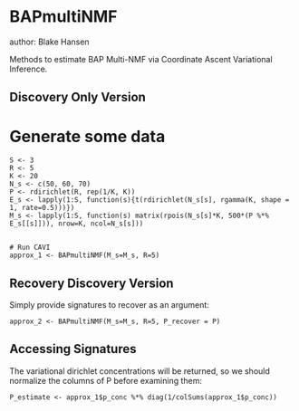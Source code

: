 # BAPmultiNMF

author: Blake Hansen

Methods to estimate BAP Multi-NMF via Coordinate Ascent Variational Inference.

## Discovery Only Version
# Generate some data
```{r example_1, echo = TRUE, results = TRUE, tidy = TRUE}
S <- 3
R <- 5
K <- 20
N_s <- c(50, 60, 70)
P <- rdirichlet(R, rep(1/K, K))
E_s <- lapply(1:S, function(s){t(rdirichlet(N_s[s], rgamma(K, shape = 1, rate=0.5)))})
M_s <- lapply(1:S, function(s) matrix(rpois(N_s[s]*K, 500*(P %*% E_s[[s]])), nrow=K, ncol=N_s[s]))


# Run CAVI
approx_1 <- BAPmultiNMF(M_s=M_s, R=5)
```

## Recovery Discovery Version

Simply provide signatures to recover as an argument:

```{r example_2, echo = TRUE, results = TRUE, tidy = TRUE}
approx_2 <- BAPmultiNMF(M_s=M_s, R=5, P_recover = P)
```
## Accessing Signatures

The variational dirichlet concentrations will be returned, so we should normalize the columns of P before examining them:

```{r example_3, echo = TRUE, results = TRUE, tidy = TRUE}
P_estimate <- approx_1$p_conc %*% diag(1/colSums(approx_1$p_conc))
```
